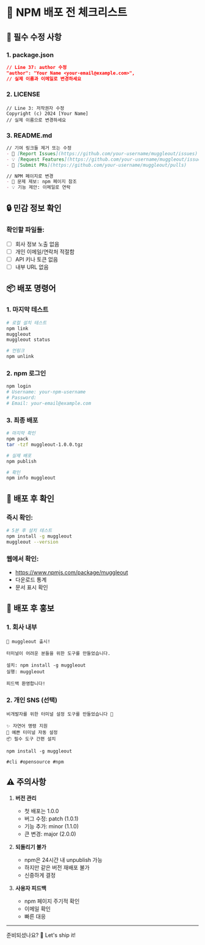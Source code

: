# 🚀 NPM 배포 전 체크리스트

## 📝 필수 수정 사항

### 1. package.json
```json
// Line 37: author 수정
"author": "Your Name <your-email@example.com>",
// 실제 이름과 이메일로 변경하세요
```

### 2. LICENSE
```
// Line 3: 저작권자 수정
Copyright (c) 2024 [Your Name]
// 실제 이름으로 변경하세요
```

### 3. README.md
```markdown
// 기여 링크들 제거 또는 수정
- 🐛 [Report Issues](https://github.com/your-username/muggleout/issues)
- 💡 [Request Features](https://github.com/your-username/muggleout/issues/new)
- 🔧 [Submit PRs](https://github.com/your-username/muggleout/pulls)

// NPM 페이지로 변경
- 🐛 문제 제보: npm 페이지 참조
- 💡 기능 제안: 이메일로 연락
```

## 🔒 민감 정보 확인

### 확인할 파일들:
- [ ] 회사 정보 노출 없음
- [ ] 개인 이메일/연락처 적절함
- [ ] API 키나 토큰 없음
- [ ] 내부 URL 없음

## 📦 배포 명령어

### 1. 마지막 테스트
```bash
# 로컬 설치 테스트
npm link
muggleout
muggleout status

# 언링크
npm unlink
```

### 2. npm 로그인
```bash
npm login
# Username: your-npm-username
# Password: 
# Email: your-email@example.com
```

### 3. 최종 배포
```bash
# 마지막 확인
npm pack
tar -tzf muggleout-1.0.0.tgz

# 실제 배포
npm publish

# 확인
npm info muggleout
```

## 🎯 배포 후 확인

### 즉시 확인:
```bash
# 5분 후 설치 테스트
npm install -g muggleout
muggleout --version
```

### 웹에서 확인:
- https://www.npmjs.com/package/muggleout
- 다운로드 통계
- 문서 표시 확인

## 📢 배포 후 홍보

### 1. 회사 내부
```
🎉 muggleout 출시!

터미널이 어려운 분들을 위한 도구를 만들었습니다.

설치: npm install -g muggleout
실행: muggleout

피드백 환영합니다!
```

### 2. 개인 SNS (선택)
```
비개발자를 위한 터미널 설정 도구를 만들었습니다 🧙

✨ 자연어 명령 지원
🎨 예쁜 터미널 자동 설정
📦 필수 도구 간편 설치

npm install -g muggleout

#cli #opensource #npm
```

## ⚠️ 주의사항

1. **버전 관리**
   - 첫 배포는 1.0.0
   - 버그 수정: patch (1.0.1)
   - 기능 추가: minor (1.1.0)
   - 큰 변경: major (2.0.0)

2. **되돌리기 불가**
   - npm은 24시간 내 unpublish 가능
   - 하지만 같은 버전 재배포 불가
   - 신중하게 결정

3. **사용자 피드백**
   - npm 페이지 주기적 확인
   - 이메일 확인
   - 빠른 대응

---

준비되셨나요? 🚀 Let's ship it!
